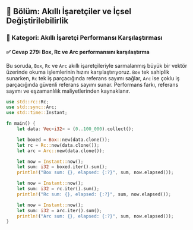 ## 📘 Bölüm: Akıllı İşaretçiler ve İçsel Değiştirilebilirlik  
### 🔹 Kategori: Akıllı İşaretçi Performansı Karşılaştırması  
#### ✅ Cevap 279: Box, Rc ve Arc performansını karşılaştırma

Bu soruda, `Box`, `Rc` ve `Arc` akıllı işaretçileriyle sarmalanmış büyük bir vektör üzerinde okuma işlemlerinin hızını karşılaştırıyoruz. `Box` tek sahiplik sunarken, `Rc` tek iş parçacığında referans sayımı sağlar, `Arc` ise çoklu iş parçacığında güvenli referans sayımı sunar. Performans farkı, referans sayımı ve eşzamanlılık maliyetlerinden kaynaklanır.

```rust
use std::rc::Rc;
use std::sync::Arc;
use std::time::Instant;

fn main() {
    let data: Vec<i32> = (0..100_000).collect();

    let boxed = Box::new(data.clone());
    let rc = Rc::new(data.clone());
    let arc = Arc::new(data.clone());

    let now = Instant::now();
    let sum: i32 = boxed.iter().sum();
    println!("Box sum: {}, elapsed: {:?}", sum, now.elapsed());

    let now = Instant::now();
    let sum: i32 = rc.iter().sum();
    println!("Rc sum: {}, elapsed: {:?}", sum, now.elapsed());

    let now = Instant::now();
    let sum: i32 = arc.iter().sum();
    println!("Arc sum: {}, elapsed: {:?}", sum, now.elapsed());
}
```
